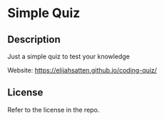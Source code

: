 # Simple Quiz

## Description

Just a simple quiz to test your knowledge

Website: https://elijahsatten.github.io/coding-quiz/

## License

Refer to the license in the repo.
